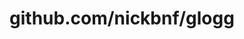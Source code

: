 ---
layout: post
title: github.com/nickbnf/glogg
categories: link
tags: [انگلیسی, گیت‌هاب, برنامه‌نویسی]
---